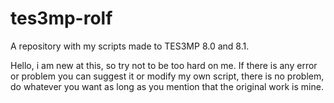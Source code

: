 # tes3mp-rolf
A repository with my scripts made to TES3MP 8.0 and 8.1.

Hello, i am new at this, so try not to be too hard on me. If there is any error or problem you can suggest it or modify my own script, there is no problem,
do whatever you want as long as you mention that the original work is mine.
